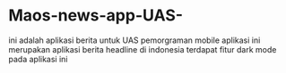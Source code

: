 # Maos-news-app-UAS-
ini adalah aplikasi berita untuk UAS pemorgraman mobile
aplikasi ini merupakan aplikasi berita headline di indonesia
terdapat fitur dark mode pada aplikasi ini
